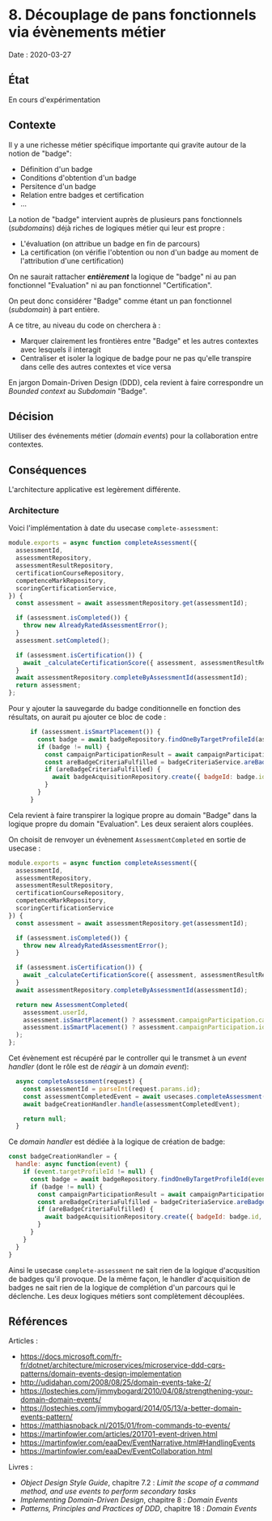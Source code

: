 # 8. Découplage de pans fonctionnels via évènements métier

Date : 2020-03-27

## État

En cours d'expérimentation

## Contexte
Il y a une richesse métier spécifique importante qui gravite autour de la notion de "badge":
- Définition d'un badge
- Conditions d'obtention d'un badge
- Persitence d'un badge
- Relation entre badges et certification
- ... 

La notion de "badge" intervient auprès de plusieurs pans fonctionnels (*subdomains*) déjà riches de logiques métier qui leur est propre :
- L'évaluation (on attribue un badge en fin de parcours)
- La certification (on vérifie l'obtention ou non d'un badge au moment de l'attribution d'une certification)

On ne saurait rattacher ***entièrement*** la logique de "badge" ni au pan fonctionnel "Evaluation" ni au pan fonctionnel "Certification".

On peut donc considérer "Badge" comme étant un pan fonctionnel (*subdomain*) à part entière.

A ce titre, au niveau du code on cherchera à :
- Marquer clairement les frontières entre "Badge" et les autres contextes avec lesquels il interagit
- Centraliser et isoler la logique de badge pour ne pas qu'elle transpire dans celle des autres contextes et vice versa

En jargon Domain-Driven Design (DDD), cela revient à faire correspondre un *Bounded context* au *Subdomain* "Badge".

## Décision

Utiliser des événements métier (*domain events*) pour la collaboration entre contextes.

## Conséquences

L'architecture applicative est legèrement différente.

### Architecture

Voici l'implémentation à date du usecase `complete-assessment`:

```javascript
module.exports = async function completeAssessment({
  assessmentId,
  assessmentRepository,
  assessmentResultRepository,
  certificationCourseRepository,
  competenceMarkRepository,
  scoringCertificationService,
}) {
  const assessment = await assessmentRepository.get(assessmentId);

  if (assessment.isCompleted()) {
    throw new AlreadyRatedAssessmentError();
  }
  assessment.setCompleted();

  if (assessment.isCertification()) {
    await _calculateCertificationScore({ assessment, assessmentResultRepository, certificationCourseRepository, competenceMarkRepository, scoringCertificationService });
  }
  await assessmentRepository.completeByAssessmentId(assessmentId);
  return assessment;
};
```

Pour y ajouter la sauvegarde du badge conditionnelle en fonction des résultats, on aurait pu ajouter ce bloc de code :

```javascript
      if (assessment.isSmartPlacement()) {
        const badge = await badgeRepository.findOneByTargetProfileId(assessment.campaignParticipation.campaign.targetProfileId);
        if (badge != null) {
          const campaignParticipationResult = await campaignParticipationResultRepository.getByParticipationId(assessment.campaignParticipation.id);
          const areBadgeCriteriaFulfilled = badgeCriteriaService.areBadgeCriteriaFulfilled({ campaignParticipationResult });
          if (areBadgeCriteriaFulfilled) {
            await badgeAcquisitionRepository.create({ badgeId: badge.id, userId: userId });
          }
        }
      }
```

Cela revient à faire transpirer la logique propre au domain "Badge" dans la logique propre du domain "Evaluation".
Les deux seraient alors couplées.

On choisit de renvoyer un évènement `AssessmentCompleted` en sortie de usecase :

```javascript
module.exports = async function completeAssessment({
  assessmentId,
  assessmentRepository,
  assessmentResultRepository,
  certificationCourseRepository,
  competenceMarkRepository,
  scoringCertificationService
}) {
  const assessment = await assessmentRepository.get(assessmentId);

  if (assessment.isCompleted()) {
    throw new AlreadyRatedAssessmentError();
  }

  if (assessment.isCertification()) {
    await _calculateCertificationScore({ assessment, assessmentResultRepository, certificationCourseRepository, competenceMarkRepository, scoringCertificationService });
  }
  await assessmentRepository.completeByAssessmentId(assessmentId);

  return new AssessmentCompleted(
    assessment.userId,
    assessment.isSmartPlacement() ? assessment.campaignParticipation.campaign.targetProfileId : null,
    assessment.isSmartPlacement() ? assessment.campaignParticipation.id : null,
  );
};
```

Cet évènement est récupéré par le controller qui le transmet à un *event handler* (dont le rôle est de *réagir* à un *domain event*):
```javascript
  async completeAssessment(request) {
    const assessmentId = parseInt(request.params.id);
    const assessmentCompletedEvent = await usecases.completeAssessment({ assessmentId });
    await badgeCreationHandler.handle(assessmentCompletedEvent);

    return null;
  }
```

Ce *domain handler* est dédiée à la logique de création de badge:

```javascript
const badgeCreationHandler = {
  handle: async function(event) {
    if (event.targetProfileId != null) {
      const badge = await badgeRepository.findOneByTargetProfileId(event.targetProfileId);
      if (badge != null) {
        const campaignParticipationResult = await campaignParticipationResultRepository.getByParticipationId(event.campaignParticipationId);
        const areBadgeCriteriaFulfilled = badgeCriteriaService.areBadgeCriteriaFulfilled({ campaignParticipationResult });
        if (areBadgeCriteriaFulfilled) {
          await badgeAcquisitionRepository.create({ badgeId: badge.id, userId: event.userId });
        }
      }
    }
  }
}
```

Ainsi le usecase `complete-assessment` ne sait rien de la logique d'acqusition de badges qu'il provoque. De la même façon, le handler d'acquisition de badges ne sait rien de la logique de complétion d'un parcours qui le déclenche. Les deux logiques métiers sont complètement découplées.     

## Références

Articles :

- https://docs.microsoft.com/fr-fr/dotnet/architecture/microservices/microservice-ddd-cqrs-patterns/domain-events-design-implementation
- http://udidahan.com/2008/08/25/domain-events-take-2/
- https://lostechies.com/jimmybogard/2010/04/08/strengthening-your-domain-domain-events/
- https://lostechies.com/jimmybogard/2014/05/13/a-better-domain-events-pattern/
- https://matthiasnoback.nl/2015/01/from-commands-to-events/
- https://martinfowler.com/articles/201701-event-driven.html
- https://martinfowler.com/eaaDev/EventNarrative.html#HandlingEvents
- https://martinfowler.com/eaaDev/EventCollaboration.html

Livres :

- _Object Design Style Guide_, chapitre 7.2 : _Limit the scope of a command method, and use events to perform secondary tasks_
- _Implementing Domain-Driven Design_, chapitre 8 : _Domain Events_
- _Patterns, Principles and Practices of DDD_, chapitre 18 : _Domain Events_

